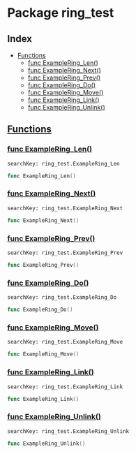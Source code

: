 # Package ring_test

## Index

* [Functions](#func)
    * [func ExampleRing_Len()](#ExampleRing_Len)
    * [func ExampleRing_Next()](#ExampleRing_Next)
    * [func ExampleRing_Prev()](#ExampleRing_Prev)
    * [func ExampleRing_Do()](#ExampleRing_Do)
    * [func ExampleRing_Move()](#ExampleRing_Move)
    * [func ExampleRing_Link()](#ExampleRing_Link)
    * [func ExampleRing_Unlink()](#ExampleRing_Unlink)


## <a id="func" href="#func">Functions</a>

### <a id="ExampleRing_Len" href="#ExampleRing_Len">func ExampleRing_Len()</a>

```
searchKey: ring_test.ExampleRing_Len
```

```Go
func ExampleRing_Len()
```

### <a id="ExampleRing_Next" href="#ExampleRing_Next">func ExampleRing_Next()</a>

```
searchKey: ring_test.ExampleRing_Next
```

```Go
func ExampleRing_Next()
```

### <a id="ExampleRing_Prev" href="#ExampleRing_Prev">func ExampleRing_Prev()</a>

```
searchKey: ring_test.ExampleRing_Prev
```

```Go
func ExampleRing_Prev()
```

### <a id="ExampleRing_Do" href="#ExampleRing_Do">func ExampleRing_Do()</a>

```
searchKey: ring_test.ExampleRing_Do
```

```Go
func ExampleRing_Do()
```

### <a id="ExampleRing_Move" href="#ExampleRing_Move">func ExampleRing_Move()</a>

```
searchKey: ring_test.ExampleRing_Move
```

```Go
func ExampleRing_Move()
```

### <a id="ExampleRing_Link" href="#ExampleRing_Link">func ExampleRing_Link()</a>

```
searchKey: ring_test.ExampleRing_Link
```

```Go
func ExampleRing_Link()
```

### <a id="ExampleRing_Unlink" href="#ExampleRing_Unlink">func ExampleRing_Unlink()</a>

```
searchKey: ring_test.ExampleRing_Unlink
```

```Go
func ExampleRing_Unlink()
```

